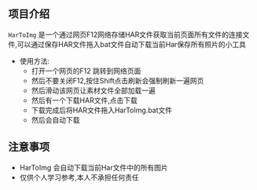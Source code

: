 ## 项目介绍
`HarToImg` 是一个通过网页F12网络存储HAR文件获取当前页面所有文件的连接文件,可以通过保存HAR文件拖入bat文件自动下载当前Har保存所有照片的小工具
- 使用方法:
    - 打开一个网页的F12 跳转到网络页面
    - 然后不要关闭F12,按住Shift点击刷新会强制刷新一遍网页
    - 然后滑动该网页让素材文件全部加载一遍
    - 然后有一个下载HAR文件,点击下载
    - 下载完成后将HAR文件拖入HarToImg.bat文件
    - 然后会自动下载

## 注意事项
- HarToImg 会自动下载当前Har文件中的所有图片
- 仅供个人学习参考,本人不承担任何责任